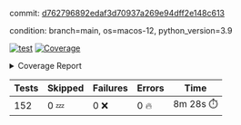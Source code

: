 commit: [d762796892edaf3d70937a269e94dff2e148c613](https://github.com/rcmdnk/homebrew-file/tree/d762796892edaf3d70937a269e94dff2e148c613)

condition: branch=main, os=macos-12, python_version=3.9

[![test](https://github.com/rcmdnk/homebrew-file/actions/workflows/test.yml/badge.svg)](https://github.com/rcmdnk/homebrew-file/actions/runs/5920003828)
<a href="https://github.com/rcmdnk/homebrew-file/blob/d762796892edaf3d70937a269e94dff2e148c613/README.md"><img alt="Coverage" src="https://img.shields.io/badge/Coverage-54%25-orange.svg" /></a><details><summary>Coverage Report </summary><table><tr><th>File</th><th>Stmts</th><th>Miss</th><th>Cover</th><th>Missing</th></tr><tbody><tr><td colspan="5"><b>bin</b></td></tr><tr><td>&nbsp; &nbsp;<a href="https://github.com/rcmdnk/homebrew-file/blob/d762796892edaf3d70937a269e94dff2e148c613/bin/brew-file">brew-file</a></td><td>1884</td><td>861</td><td>54%</td><td><a href="https://github.com/rcmdnk/homebrew-file/blob/d762796892edaf3d70937a269e94dff2e148c613/bin/brew-file#L43-L58">43&ndash;58</a>, <a href="https://github.com/rcmdnk/homebrew-file/blob/d762796892edaf3d70937a269e94dff2e148c613/bin/brew-file#L63-L65">63&ndash;65</a>, <a href="https://github.com/rcmdnk/homebrew-file/blob/d762796892edaf3d70937a269e94dff2e148c613/bin/brew-file#L158">158</a>, <a href="https://github.com/rcmdnk/homebrew-file/blob/d762796892edaf3d70937a269e94dff2e148c613/bin/brew-file#L273">273</a>, <a href="https://github.com/rcmdnk/homebrew-file/blob/d762796892edaf3d70937a269e94dff2e148c613/bin/brew-file#L292">292</a>, <a href="https://github.com/rcmdnk/homebrew-file/blob/d762796892edaf3d70937a269e94dff2e148c613/bin/brew-file#L357">357</a>, <a href="https://github.com/rcmdnk/homebrew-file/blob/d762796892edaf3d70937a269e94dff2e148c613/bin/brew-file#L360-L363">360&ndash;363</a>, <a href="https://github.com/rcmdnk/homebrew-file/blob/d762796892edaf3d70937a269e94dff2e148c613/bin/brew-file#L377-L382">377&ndash;382</a>, <a href="https://github.com/rcmdnk/homebrew-file/blob/d762796892edaf3d70937a269e94dff2e148c613/bin/brew-file#L420-L425">420&ndash;425</a>, <a href="https://github.com/rcmdnk/homebrew-file/blob/d762796892edaf3d70937a269e94dff2e148c613/bin/brew-file#L437">437</a>, <a href="https://github.com/rcmdnk/homebrew-file/blob/d762796892edaf3d70937a269e94dff2e148c613/bin/brew-file#L440">440</a>, <a href="https://github.com/rcmdnk/homebrew-file/blob/d762796892edaf3d70937a269e94dff2e148c613/bin/brew-file#L645">645</a>, <a href="https://github.com/rcmdnk/homebrew-file/blob/d762796892edaf3d70937a269e94dff2e148c613/bin/brew-file#L647">647</a>, <a href="https://github.com/rcmdnk/homebrew-file/blob/d762796892edaf3d70937a269e94dff2e148c613/bin/brew-file#L649">649</a>, <a href="https://github.com/rcmdnk/homebrew-file/blob/d762796892edaf3d70937a269e94dff2e148c613/bin/brew-file#L666-L670">666&ndash;670</a>, <a href="https://github.com/rcmdnk/homebrew-file/blob/d762796892edaf3d70937a269e94dff2e148c613/bin/brew-file#L683-L688">683&ndash;688</a>, <a href="https://github.com/rcmdnk/homebrew-file/blob/d762796892edaf3d70937a269e94dff2e148c613/bin/brew-file#L698">698</a>, <a href="https://github.com/rcmdnk/homebrew-file/blob/d762796892edaf3d70937a269e94dff2e148c613/bin/brew-file#L714">714</a>, <a href="https://github.com/rcmdnk/homebrew-file/blob/d762796892edaf3d70937a269e94dff2e148c613/bin/brew-file#L718-L722">718&ndash;722</a>, <a href="https://github.com/rcmdnk/homebrew-file/blob/d762796892edaf3d70937a269e94dff2e148c613/bin/brew-file#L740-L754">740&ndash;754</a>, <a href="https://github.com/rcmdnk/homebrew-file/blob/d762796892edaf3d70937a269e94dff2e148c613/bin/brew-file#L847-L862">847&ndash;862</a>, <a href="https://github.com/rcmdnk/homebrew-file/blob/d762796892edaf3d70937a269e94dff2e148c613/bin/brew-file#L890">890</a>, <a href="https://github.com/rcmdnk/homebrew-file/blob/d762796892edaf3d70937a269e94dff2e148c613/bin/brew-file#L901-L902">901&ndash;902</a>, <a href="https://github.com/rcmdnk/homebrew-file/blob/d762796892edaf3d70937a269e94dff2e148c613/bin/brew-file#L910">910</a>, <a href="https://github.com/rcmdnk/homebrew-file/blob/d762796892edaf3d70937a269e94dff2e148c613/bin/brew-file#L923-L928">923&ndash;928</a>, <a href="https://github.com/rcmdnk/homebrew-file/blob/d762796892edaf3d70937a269e94dff2e148c613/bin/brew-file#L932-L934">932&ndash;934</a>, <a href="https://github.com/rcmdnk/homebrew-file/blob/d762796892edaf3d70937a269e94dff2e148c613/bin/brew-file#L938-L941">938&ndash;941</a>, <a href="https://github.com/rcmdnk/homebrew-file/blob/d762796892edaf3d70937a269e94dff2e148c613/bin/brew-file#L1034-L1036">1034&ndash;1036</a>, <a href="https://github.com/rcmdnk/homebrew-file/blob/d762796892edaf3d70937a269e94dff2e148c613/bin/brew-file#L1039">1039</a>, <a href="https://github.com/rcmdnk/homebrew-file/blob/d762796892edaf3d70937a269e94dff2e148c613/bin/brew-file#L1045">1045</a>, <a href="https://github.com/rcmdnk/homebrew-file/blob/d762796892edaf3d70937a269e94dff2e148c613/bin/brew-file#L1065-L1068">1065&ndash;1068</a>, <a href="https://github.com/rcmdnk/homebrew-file/blob/d762796892edaf3d70937a269e94dff2e148c613/bin/brew-file#L1130">1130</a>, <a href="https://github.com/rcmdnk/homebrew-file/blob/d762796892edaf3d70937a269e94dff2e148c613/bin/brew-file#L1159">1159</a>, <a href="https://github.com/rcmdnk/homebrew-file/blob/d762796892edaf3d70937a269e94dff2e148c613/bin/brew-file#L1192">1192</a>, <a href="https://github.com/rcmdnk/homebrew-file/blob/d762796892edaf3d70937a269e94dff2e148c613/bin/brew-file#L1195">1195</a>, <a href="https://github.com/rcmdnk/homebrew-file/blob/d762796892edaf3d70937a269e94dff2e148c613/bin/brew-file#L1207">1207</a>, <a href="https://github.com/rcmdnk/homebrew-file/blob/d762796892edaf3d70937a269e94dff2e148c613/bin/brew-file#L1209">1209</a>, <a href="https://github.com/rcmdnk/homebrew-file/blob/d762796892edaf3d70937a269e94dff2e148c613/bin/brew-file#L1240">1240</a>, <a href="https://github.com/rcmdnk/homebrew-file/blob/d762796892edaf3d70937a269e94dff2e148c613/bin/brew-file#L1244">1244</a>, <a href="https://github.com/rcmdnk/homebrew-file/blob/d762796892edaf3d70937a269e94dff2e148c613/bin/brew-file#L1248-L1251">1248&ndash;1251</a>, <a href="https://github.com/rcmdnk/homebrew-file/blob/d762796892edaf3d70937a269e94dff2e148c613/bin/brew-file#L1253-L1256">1253&ndash;1256</a>, <a href="https://github.com/rcmdnk/homebrew-file/blob/d762796892edaf3d70937a269e94dff2e148c613/bin/brew-file#L1285-L1299">1285&ndash;1299</a>, <a href="https://github.com/rcmdnk/homebrew-file/blob/d762796892edaf3d70937a269e94dff2e148c613/bin/brew-file#L1304-L1307">1304&ndash;1307</a>, <a href="https://github.com/rcmdnk/homebrew-file/blob/d762796892edaf3d70937a269e94dff2e148c613/bin/brew-file#L1310-L1316">1310&ndash;1316</a>, <a href="https://github.com/rcmdnk/homebrew-file/blob/d762796892edaf3d70937a269e94dff2e148c613/bin/brew-file#L1321">1321</a>, <a href="https://github.com/rcmdnk/homebrew-file/blob/d762796892edaf3d70937a269e94dff2e148c613/bin/brew-file#L1329">1329</a>, <a href="https://github.com/rcmdnk/homebrew-file/blob/d762796892edaf3d70937a269e94dff2e148c613/bin/brew-file#L1335-L1340">1335&ndash;1340</a>, <a href="https://github.com/rcmdnk/homebrew-file/blob/d762796892edaf3d70937a269e94dff2e148c613/bin/brew-file#L1351-L1373">1351&ndash;1373</a>, <a href="https://github.com/rcmdnk/homebrew-file/blob/d762796892edaf3d70937a269e94dff2e148c613/bin/brew-file#L1401">1401</a>, <a href="https://github.com/rcmdnk/homebrew-file/blob/d762796892edaf3d70937a269e94dff2e148c613/bin/brew-file#L1417-L1424">1417&ndash;1424</a>, <a href="https://github.com/rcmdnk/homebrew-file/blob/d762796892edaf3d70937a269e94dff2e148c613/bin/brew-file#L1429-L1445">1429&ndash;1445</a>, <a href="https://github.com/rcmdnk/homebrew-file/blob/d762796892edaf3d70937a269e94dff2e148c613/bin/brew-file#L1450-L1454">1450&ndash;1454</a>, <a href="https://github.com/rcmdnk/homebrew-file/blob/d762796892edaf3d70937a269e94dff2e148c613/bin/brew-file#L1468-L1515">1468&ndash;1515</a>, <a href="https://github.com/rcmdnk/homebrew-file/blob/d762796892edaf3d70937a269e94dff2e148c613/bin/brew-file#L1518-L1549">1518&ndash;1549</a>, <a href="https://github.com/rcmdnk/homebrew-file/blob/d762796892edaf3d70937a269e94dff2e148c613/bin/brew-file#L1554-L1588">1554&ndash;1588</a>, <a href="https://github.com/rcmdnk/homebrew-file/blob/d762796892edaf3d70937a269e94dff2e148c613/bin/brew-file#L1593-L1674">1593&ndash;1674</a>, <a href="https://github.com/rcmdnk/homebrew-file/blob/d762796892edaf3d70937a269e94dff2e148c613/bin/brew-file#L1677-L1686">1677&ndash;1686</a>, <a href="https://github.com/rcmdnk/homebrew-file/blob/d762796892edaf3d70937a269e94dff2e148c613/bin/brew-file#L1699">1699</a>, <a href="https://github.com/rcmdnk/homebrew-file/blob/d762796892edaf3d70937a269e94dff2e148c613/bin/brew-file#L1704">1704</a>, <a href="https://github.com/rcmdnk/homebrew-file/blob/d762796892edaf3d70937a269e94dff2e148c613/bin/brew-file#L1709-L1748">1709&ndash;1748</a>, <a href="https://github.com/rcmdnk/homebrew-file/blob/d762796892edaf3d70937a269e94dff2e148c613/bin/brew-file#L1752-L1861">1752&ndash;1861</a>, <a href="https://github.com/rcmdnk/homebrew-file/blob/d762796892edaf3d70937a269e94dff2e148c613/bin/brew-file#L1871-L1883">1871&ndash;1883</a>, <a href="https://github.com/rcmdnk/homebrew-file/blob/d762796892edaf3d70937a269e94dff2e148c613/bin/brew-file#L1887">1887</a>, <a href="https://github.com/rcmdnk/homebrew-file/blob/d762796892edaf3d70937a269e94dff2e148c613/bin/brew-file#L1896-L1976">1896&ndash;1976</a>, <a href="https://github.com/rcmdnk/homebrew-file/blob/d762796892edaf3d70937a269e94dff2e148c613/bin/brew-file#L1984-L2029">1984&ndash;2029</a>, <a href="https://github.com/rcmdnk/homebrew-file/blob/d762796892edaf3d70937a269e94dff2e148c613/bin/brew-file#L2032-L2039">2032&ndash;2039</a>, <a href="https://github.com/rcmdnk/homebrew-file/blob/d762796892edaf3d70937a269e94dff2e148c613/bin/brew-file#L2043-L2044">2043&ndash;2044</a>, <a href="https://github.com/rcmdnk/homebrew-file/blob/d762796892edaf3d70937a269e94dff2e148c613/bin/brew-file#L2049-L2093">2049&ndash;2093</a>, <a href="https://github.com/rcmdnk/homebrew-file/blob/d762796892edaf3d70937a269e94dff2e148c613/bin/brew-file#L2102-L2138">2102&ndash;2138</a>, <a href="https://github.com/rcmdnk/homebrew-file/blob/d762796892edaf3d70937a269e94dff2e148c613/bin/brew-file#L2141-L2147">2141&ndash;2147</a>, <a href="https://github.com/rcmdnk/homebrew-file/blob/d762796892edaf3d70937a269e94dff2e148c613/bin/brew-file#L2151-L2159">2151&ndash;2159</a>, <a href="https://github.com/rcmdnk/homebrew-file/blob/d762796892edaf3d70937a269e94dff2e148c613/bin/brew-file#L2181-L2182">2181&ndash;2182</a>, <a href="https://github.com/rcmdnk/homebrew-file/blob/d762796892edaf3d70937a269e94dff2e148c613/bin/brew-file#L2186">2186</a>, <a href="https://github.com/rcmdnk/homebrew-file/blob/d762796892edaf3d70937a269e94dff2e148c613/bin/brew-file#L2197-L2198">2197&ndash;2198</a>, <a href="https://github.com/rcmdnk/homebrew-file/blob/d762796892edaf3d70937a269e94dff2e148c613/bin/brew-file#L2208-L2377">2208&ndash;2377</a>, <a href="https://github.com/rcmdnk/homebrew-file/blob/d762796892edaf3d70937a269e94dff2e148c613/bin/brew-file#L2383-L2538">2383&ndash;2538</a>, <a href="https://github.com/rcmdnk/homebrew-file/blob/d762796892edaf3d70937a269e94dff2e148c613/bin/brew-file#L2566">2566</a>, <a href="https://github.com/rcmdnk/homebrew-file/blob/d762796892edaf3d70937a269e94dff2e148c613/bin/brew-file#L2591">2591</a>, <a href="https://github.com/rcmdnk/homebrew-file/blob/d762796892edaf3d70937a269e94dff2e148c613/bin/brew-file#L2668">2668</a>, <a href="https://github.com/rcmdnk/homebrew-file/blob/d762796892edaf3d70937a269e94dff2e148c613/bin/brew-file#L2673-L2684">2673&ndash;2684</a>, <a href="https://github.com/rcmdnk/homebrew-file/blob/d762796892edaf3d70937a269e94dff2e148c613/bin/brew-file#L2708-L2716">2708&ndash;2716</a>, <a href="https://github.com/rcmdnk/homebrew-file/blob/d762796892edaf3d70937a269e94dff2e148c613/bin/brew-file#L2733">2733</a>, <a href="https://github.com/rcmdnk/homebrew-file/blob/d762796892edaf3d70937a269e94dff2e148c613/bin/brew-file#L2739">2739</a>, <a href="https://github.com/rcmdnk/homebrew-file/blob/d762796892edaf3d70937a269e94dff2e148c613/bin/brew-file#L2751">2751</a>, <a href="https://github.com/rcmdnk/homebrew-file/blob/d762796892edaf3d70937a269e94dff2e148c613/bin/brew-file#L2767">2767</a>, <a href="https://github.com/rcmdnk/homebrew-file/blob/d762796892edaf3d70937a269e94dff2e148c613/bin/brew-file#L2779">2779</a>, <a href="https://github.com/rcmdnk/homebrew-file/blob/d762796892edaf3d70937a269e94dff2e148c613/bin/brew-file#L2781-L2785">2781&ndash;2785</a>, <a href="https://github.com/rcmdnk/homebrew-file/blob/d762796892edaf3d70937a269e94dff2e148c613/bin/brew-file#L2789-L2792">2789&ndash;2792</a>, <a href="https://github.com/rcmdnk/homebrew-file/blob/d762796892edaf3d70937a269e94dff2e148c613/bin/brew-file#L2795-L2798">2795&ndash;2798</a>, <a href="https://github.com/rcmdnk/homebrew-file/blob/d762796892edaf3d70937a269e94dff2e148c613/bin/brew-file#L2801-L2809">2801&ndash;2809</a>, <a href="https://github.com/rcmdnk/homebrew-file/blob/d762796892edaf3d70937a269e94dff2e148c613/bin/brew-file#L2838-L2845">2838&ndash;2845</a>, <a href="https://github.com/rcmdnk/homebrew-file/blob/d762796892edaf3d70937a269e94dff2e148c613/bin/brew-file#L2856-L2863">2856&ndash;2863</a>, <a href="https://github.com/rcmdnk/homebrew-file/blob/d762796892edaf3d70937a269e94dff2e148c613/bin/brew-file#L2944-L2946">2944&ndash;2946</a>, <a href="https://github.com/rcmdnk/homebrew-file/blob/d762796892edaf3d70937a269e94dff2e148c613/bin/brew-file#L2967">2967</a>, <a href="https://github.com/rcmdnk/homebrew-file/blob/d762796892edaf3d70937a269e94dff2e148c613/bin/brew-file#L2973">2973</a>, <a href="https://github.com/rcmdnk/homebrew-file/blob/d762796892edaf3d70937a269e94dff2e148c613/bin/brew-file#L2984-L3596">2984&ndash;3596</a>, <a href="https://github.com/rcmdnk/homebrew-file/blob/d762796892edaf3d70937a269e94dff2e148c613/bin/brew-file#L3600">3600</a></td></tr><tr><td><b>TOTAL</b></td><td><b>1884</b></td><td><b>861</b></td><td><b>54%</b></td><td>&nbsp;</td></tr></tbody></table></details>

| Tests | Skipped | Failures | Errors | Time |
| ----- | ------- | -------- | -------- | ------------------ |
| 152 | 0 :zzz: | 0 :x: | 0 :fire: | 8m 28s :stopwatch: |

